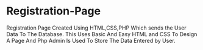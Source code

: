 # Registration-Page
Registration Page Created Using HTML,CSS,PHP Which sends the User Data To The Database.
This Uses Basic And Easy HTML and CSS To Design A Page And Php Admin Is Used To Store The Data Entered by User.

